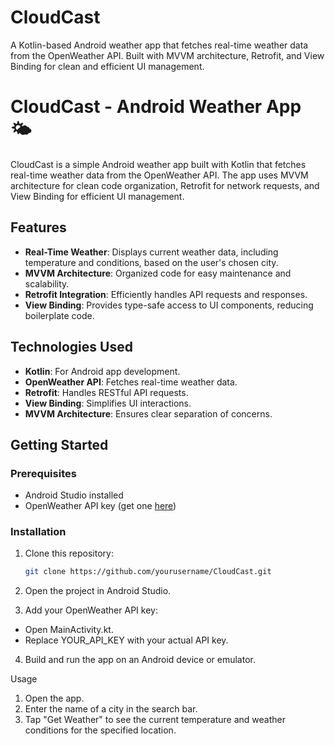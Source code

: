 # CloudCast
A Kotlin-based Android weather app that fetches real-time weather data from the OpenWeather API. Built with MVVM architecture, Retrofit, and View Binding for clean and efficient UI management.
# CloudCast - Android Weather App 🌤️

CloudCast is a simple Android weather app built with Kotlin that fetches real-time weather data from the OpenWeather API. The app uses MVVM architecture for clean code organization, Retrofit for network requests, and View Binding for efficient UI management.

## Features

- **Real-Time Weather**: Displays current weather data, including temperature and conditions, based on the user's chosen city.
- **MVVM Architecture**: Organized code for easy maintenance and scalability.
- **Retrofit Integration**: Efficiently handles API requests and responses.
- **View Binding**: Provides type-safe access to UI components, reducing boilerplate code.

## Technologies Used

- **Kotlin**: For Android app development.
- **OpenWeather API**: Fetches real-time weather data.
- **Retrofit**: Handles RESTful API requests.
- **View Binding**: Simplifies UI interactions.
- **MVVM Architecture**: Ensures clear separation of concerns.

## Getting Started

### Prerequisites

- Android Studio installed
- OpenWeather API key (get one [here](https://openweathermap.org/))

### Installation

1. Clone this repository:
   ```bash
   git clone https://github.com/yourusername/CloudCast.git
2. Open the project in Android Studio.

3. Add your OpenWeather API key:
- Open MainActivity.kt.
- Replace YOUR_API_KEY with your actual API key.

4. Build and run the app on an Android device or emulator.

Usage
1. Open the app.
2. Enter the name of a city in the search bar.
3. Tap "Get Weather" to see the current temperature and weather conditions for the specified location.

